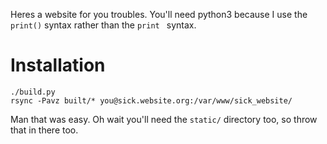 Heres a website for you troubles. You'll need python3 because I use the
`print()` syntax rather than the `print ` syntax.

Installation
============
````
./build.py
rsync -Pavz built/* you@sick.website.org:/var/www/sick_website/
````

Man that was easy. Oh wait you'll need the `static/` directory too, so throw
that in there too.
